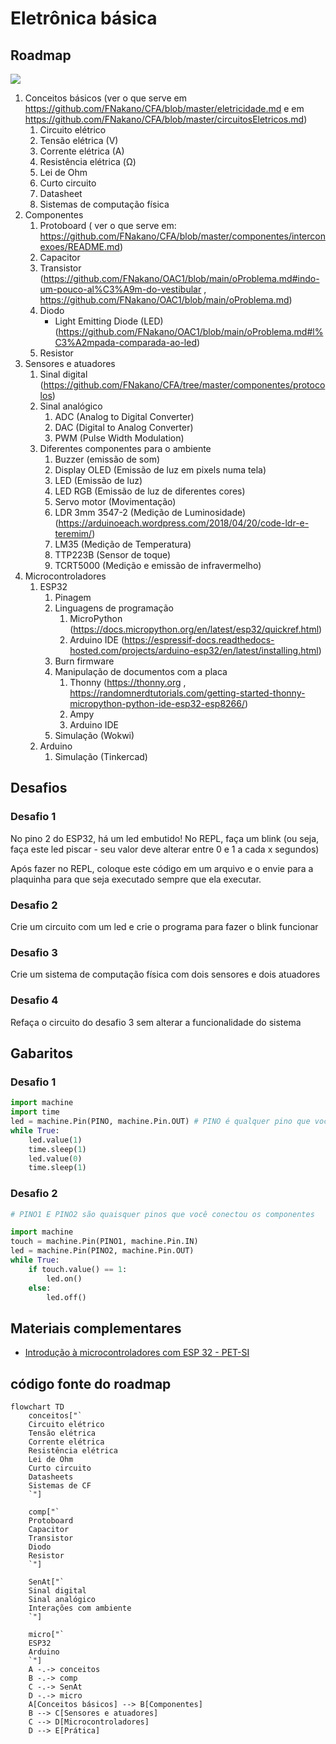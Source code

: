 # Eletrônica básica

## Roadmap

[![](https://mermaid.ink/img/pako:eNplk89O3DAQxl_F8pntodz2gAQbkJBArAi3ZCVm7WHXIrajsSNUIR4G9VC114onyIsxjpPNluYQ2b_5PN-M_7xK5TXKpXxq_IvaA0XxUNRO8Ke8U2iiD1UtHzNaGVIdI4FN_zuSUT7zB3Sh_zljGOWeCF3Er_wegwmx_-OUga-xGzRCo7jb2zFHR-ynRuPMCogQ9ogx5HnJ2dBCSAtXV5k91nJTu6kT285NrMlHv_VAenSAFhTnprEXApfKm-aF8dof1z0Fjh1KdOdxtiiNg0ZoszMRmmME_Ov_7g4bd827Q9D_6j8wpDIF2K1JW_a_hTWK_GxxWa5Pv-fhOenOOH-8ZMBi8W1xNh9jphcTte3YfgZDB2PHmQyGY6pqNWUR2_49cP1hIxYsuuCIbb1LNYfNwYIjq4pTBk_cGAqIHeg03hxMWVJUt8mDK4zkm38ExSC4rNbUv0e-HIzlibRIFozm6_qaZLWMe7RYyyUPNdBzLWv3xjrooi9_OCWXkTo8kV2rIWJhYEdg5fIJmsAUdTr123z_h2fw9gmYtADE?type=png)](https://mermaid.live/edit#pako:eNplk89O3DAQxl_F8pntodz2gAQbkJBArAi3ZCVm7WHXIrajsSNUIR4G9VC114onyIsxjpPNluYQ2b_5PN-M_7xK5TXKpXxq_IvaA0XxUNRO8Ke8U2iiD1UtHzNaGVIdI4FN_zuSUT7zB3Sh_zljGOWeCF3Er_wegwmx_-OUga-xGzRCo7jb2zFHR-ynRuPMCogQ9ogx5HnJ2dBCSAtXV5k91nJTu6kT285NrMlHv_VAenSAFhTnprEXApfKm-aF8dof1z0Fjh1KdOdxtiiNg0ZoszMRmmME_Ov_7g4bd827Q9D_6j8wpDIF2K1JW_a_hTWK_GxxWa5Pv-fhOenOOH-8ZMBi8W1xNh9jphcTte3YfgZDB2PHmQyGY6pqNWUR2_49cP1hIxYsuuCIbb1LNYfNwYIjq4pTBk_cGAqIHeg03hxMWVJUt8mDK4zkm38ExSC4rNbUv0e-HIzlibRIFozm6_qaZLWMe7RYyyUPNdBzLWv3xjrooi9_OCWXkTo8kV2rIWJhYEdg5fIJmsAUdTr123z_h2fw9gmYtADE)

1. Conceitos básicos (ver o que serve em https://github.com/FNakano/CFA/blob/master/eletricidade.md e em https://github.com/FNakano/CFA/blob/master/circuitosEletricos.md)
    1. Circuito elétrico
    2. Tensão elétrica (V)
    3. Corrente elétrica (A)
    4. Resistência elétrica (Ω)
    5. Lei de Ohm
    6. Curto circuito
    7. Datasheet
    8. Sistemas de computação física
2. Componentes
    1. Protoboard ( ver o que serve em: https://github.com/FNakano/CFA/blob/master/componentes/interconexoes/README.md)
    2. Capacitor
    3. Transistor (https://github.com/FNakano/OAC1/blob/main/oProblema.md#indo-um-pouco-al%C3%A9m-do-vestibular , https://github.com/FNakano/OAC1/blob/main/oProblema.md)
    4. Diodo
       - Light Emitting Diode (LED) (https://github.com/FNakano/OAC1/blob/main/oProblema.md#l%C3%A2mpada-comparada-ao-led)
    6. Resistor
3. Sensores e atuadores
    1. Sinal digital (https://github.com/FNakano/CFA/tree/master/componentes/protocolos)
    2. Sinal analógico
        1. ADC (Analog to Digital Converter)
        2. DAC (Digital to Analog Converter)
        3. PWM (Pulse Width Modulation)
    4. Diferentes componentes para o ambiente
        1. Buzzer (emissão de som)
        2. Display OLED (Emissão de luz em pixels numa tela)
        3. LED (Emissão de luz)
        4. LED RGB (Emissão de luz de diferentes cores)
        5. Servo motor (Movimentação)
        6. LDR 3mm 3547-2 (Medição de Luminosidade) (https://arduinoeach.wordpress.com/2018/04/20/code-ldr-e-teremim/)
        7. LM35 (Medição de Temperatura)
        8. TTP223B (Sensor de toque)
        9. TCRT5000 (Medição e emissão de infravermelho)
4. Microcontroladores
    1. ESP32
        1. Pinagem
        2. Linguagens de programação
            1. MicroPython (https://docs.micropython.org/en/latest/esp32/quickref.html)
            2. Arduino IDE (https://espressif-docs.readthedocs-hosted.com/projects/arduino-esp32/en/latest/installing.html)
        3. Burn firmware
        4. Manipulação de documentos com a placa
            1. Thonny (https://thonny.org , https://randomnerdtutorials.com/getting-started-thonny-micropython-python-ide-esp32-esp8266/)
            2. Ampy
            3. Arduino IDE
        5. Simulação (Wokwi)
    2. Arduino
        1. Simulação (Tinkercad)

## Desafios

### Desafio 1

No pino 2 do ESP32, há um led embutido! No REPL, faça um blink (ou seja, faça este led piscar - seu valor deve alterar entre 0 e 1 a cada x segundos)

Após fazer no REPL, coloque este código em um arquivo e o envie para a plaquinha para que seja executado sempre que ela executar.

### Desafio 2

Crie um circuito com um led e crie o programa para fazer o blink funcionar

### Desafio 3

Crie um sistema de computação física com dois sensores e dois atuadores

### Desafio 4

Refaça o circuito do desafio 3 sem alterar a funcionalidade do sistema



## Gabaritos

### Desafio 1

```py
import machine
import time
led = machine.Pin(PINO, machine.Pin.OUT) # PINO é qualquer pino que você conectou o LED
while True:
	led.value(1)
	time.sleep(1)
	led.value(0)
	time.sleep(1)
```

### Desafio 2

```py
# PINO1 E PINO2 são quaisquer pinos que você conectou os componentes

import machine
touch = machine.Pin(PINO1, machine.Pin.IN) 
led = machine.Pin(PINO2, machine.Pin.OUT)
while True:
	if touch.value() == 1:
		led.on()
	else:
		led.off()
```

## Materiais complementares
- [Introdução à microcontroladores com ESP 32 - PET-SI](https://github.com/owlficinas/Microcontroladores-ESP32/tree/master)

## código fonte do roadmap

```mermaid
flowchart TD
    conceitos["`
    Circuito elétrico
    Tensão elétrica
    Corrente elétrica
    Resistência elétrica
    Lei de Ohm
    Curto circuito
    Datasheets
    Sistemas de CF
    `"]

    comp["`
    Protoboard
    Capacitor
    Transistor
    Diodo
    Resistor
    `"]

    SenAt["`
    Sinal digital
    Sinal analógico
    Interações com ambiente
    `"]

    micro["`
    ESP32
    Arduino
    `"]
    A -.-> conceitos
    B -.-> comp
    C -.-> SenAt
    D -.-> micro
    A[Conceitos básicos] --> B[Componentes]
    B --> C[Sensores e atuadores]
    C --> D[Microcontroladores]
    D --> E[Prática]

``` 

